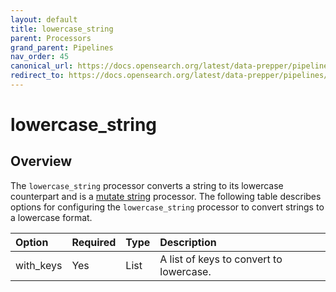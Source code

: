 ```yaml
---
layout: default
title: lowercase_string
parent: Processors
grand_parent: Pipelines
nav_order: 45
canonical_url: https://docs.opensearch.org/latest/data-prepper/pipelines/configuration/processors/lowercase-string/
redirect_to: https://docs.opensearch.org/latest/data-prepper/pipelines/configuration/processors/lowercase-string/
---
```


# lowercase_string

## Overview

The `lowercase_string` processor converts a string to its lowercase counterpart and is a [mutate string](https://github.com/opensearch-project/data-prepper/tree/main/data-prepper-plugins/mutate-string-processors#mutate-string-processors) processor. The following table describes options for configuring the `lowercase_string` processor to convert strings to a lowercase format.

Option | Required | Type | Description
:--- | :--- | :--- | :---
with_keys | Yes | List | A list of keys to convert to lowercase.

<!---## Configuration

Content will be added to this section.

## Metrics

Content will be added to this section.--->
